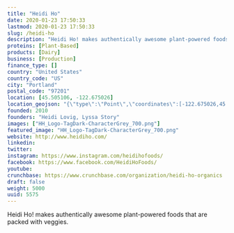 ```yaml
---
title: "Heidi Ho"
date: 2020-01-23 17:50:33
lastmod: 2020-01-23 17:50:33
slug: /heidi-ho
description: "Heidi Ho! makes authentically awesome plant-powered foods that are packed with veggies."
proteins: [Plant-Based]
products: [Dairy]
business: [Production]
finance_type: []
country: "United States"
country_code: "US"
city: "Portland"
postal_code: "97201"
location: [45.505106, -122.675026]
location_geojson: "{\"type\":\"Point\",\"coordinates\":[-122.675026,45.505106]}"
founded: 2010
founders: "Heidi Lovig, Lyssa Story"
images: ["HH_Logo-TagDark-CharacterGrey_700.png"]
featured_image: "HH_Logo-TagDark-CharacterGrey_700.png"
website: http://www.heidiho.com/
linkedin: 
twitter: 
instagram: https://www.instagram.com/heidihofoods/
facebook: https://www.facebook.com/HeidiHoFoods/
youtube: 
crunchbase: https://www.crunchbase.com/organization/heidi-ho-organics
draft: false
weight: 5000
uuid: 5575
---
```

Heidi Ho! makes authentically awesome plant-powered foods that are packed with veggies.

